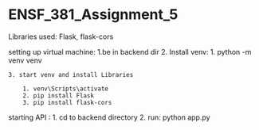 # ENSF_381_Assignment_5

Libraries used:
Flask, flask-cors

setting up virtual machine: 
    1.be in backend dir
    2. Install venv:
        1. python -m venv venv

    3. start venv and install Libraries

        1. venv\Scripts\activate
        2. pip install Flask
        3. pip install flask-cors

starting API : 
    1. cd to backend directory
    2. run: python app.py